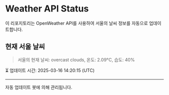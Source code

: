 
# Weather API Status

이 리포지토리는 OpenWeather API를 사용하여 서울의 날씨 정보를 자동으로 업데이트합니다.

## 현재 서울 날씨
> 서울의 현재 날씨: overcast clouds, 온도: 2.09°C, 습도: 40%

⏳ 업데이트 시간: 2025-03-16 14:20:15 (UTC)

---
자동 업데이트 봇에 의해 관리됩니다.
